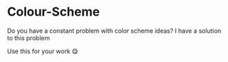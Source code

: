 # Colour-Scheme
Do you have a constant problem with color scheme ideas? I have a solution to this problem


Use this for your work :yum:
